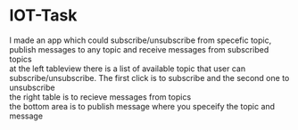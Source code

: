 # IOT-Task <br>
I made an app which could subscribe/unsubscribe from specefic topic, publish messages to any topic and receive messages from subscribed topics <br>
at the left tableview there is a list of available topic that user can subscribe/unsubscribe. The first click is to subscribe and the second one to unsubscribe <br>
the right table is to recieve messages from topics <br>
the bottom area is to publish message where you speceify the topic and message 
